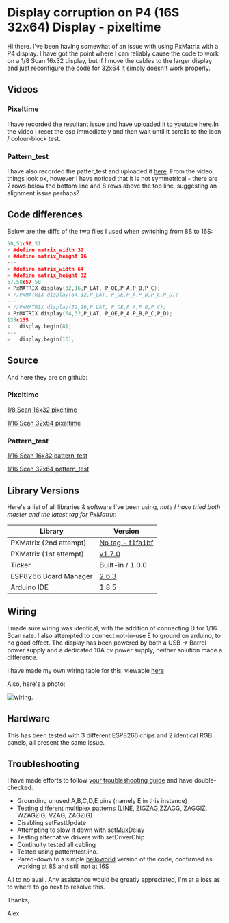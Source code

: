 # Display corruption on P4 (16S 32x64) Display - pixeltime

Hi there. I've been having somewhat of an issue with using PxMatrix with a P4 display. I have got the point where I can reliably cause the code to work on a 1/8 Scan 16x32 display, but if I move the cables to the larger display and just reconfigure the code for 32x64 it simply doesn't work properly.

## Videos

### Pixeltime

I have recorded the resultant issue and have [uploaded it to youtube here](https://www.youtube.com/watch?v=kKVjqLSDeao).In the video I reset the esp immediately and then wait until it scrolls to the icon / colour-block test.

### Pattern_test

I have also recorded the patter_test and uploaded it [here](https://www.youtube.com/watch?v=oXgAmYN9Rmg). From the video, things look ok, however I have noticed that it is not symmetrical - there are 7 rows below the bottom line and 8 rows above the top line, suggesting an alignment issue perhaps?

## Code differences

Below are the diffs of the two files I used when switching from 8S to 16S:

```C++
50,51c50,51
< #define matrix_width 32
< #define matrix_height 16
---
> #define matrix_width 64
> #define matrix_height 32
57,58c57,58
< PxMATRIX display(32,16,P_LAT, P_OE,P_A,P_B,P_C);
< //PxMATRIX display(64,32,P_LAT, P_OE,P_A,P_B,P_C,P_D);
---
> //PxMATRIX display(32,16,P_LAT, P_OE,P_A,P_B,P_C);
> PxMATRIX display(64,32,P_LAT, P_OE,P_A,P_B,P_C,P_D);
135c135
<   display.begin(8);
---
>   display.begin(16);
```

## Source

And here they are on github:

### Pixeltime
[1/8 Scan 16x32 pixeltime](https://github.com/alexberry/trainboard/blob/master/examples/pixeltime-32x64/pixeltime-32x64.ino)

[1/16 Scan 32x64 pixeltime](https://github.com/alexberry/trainboard/blob/master/examples/pixeltime-32x64/pixeltime-32x64.ino)

### Pattern_test
[1/16 Scan 16x32 pattern_test](https://github.com/alexberry/trainboard/blob/master/examples/pattern_test-16x32/pattern_test-16x32.ino)

[1/16 Scan 32x64 pattern_test](https://github.com/alexberry/trainboard/blob/master/examples/pattern_test-32x64/pattern_test-32x64.ino)

## Library Versions

Here's a list of all libraries & software I've been using, _note I have tried both master and the latest tag for PxMatrix_:

Library | Version
--- | ---
PXMatrix (2nd attempt)| [No tag - f1fa1bf](https://github.com/2dom/PxMatrix/commit/f1fa1bfce4ccf04c6a086f48208e602e0d4a01e4)
PXMatrix (1st attempt) | [v1.7.0](https://github.com/2dom/PxMatrix/tree/v1.7.0)
Ticker | Built-in / 1.0.0
ESP8266 Board Manager | [2.6.3](https://github.com/esp8266/Arduino/releases/tag/2.6.3)
Arduino IDE | 1.8.5

## Wiring

I made sure wiring was identical, with the addition of connecting D for 1/16 Scan rate. I also attempted to connect not-in-use E to ground on arduino, to no good effect. The display has been powered by both a USB -> Barrel power supply and a dedicated 10A 5v power supply, neither solution made a difference.

I have made my own wiring table for this, viewable [here](https://github.com/alexberry/trainboard#wiring-guide)

Also, here's a photo:

![wiring](https://github.com/alexberry/trainboard/bugreport/image/wiring.jpg).

## Hardware

This has been tested with 3 different ESP8266 chips and 2 identical RGB panels, all present the same issue.

## Troubleshooting

I have made efforts to follow [your troubleshooting guide](https://github.com/2dom/PxMatrix#troubleshooting) and have double-checked:

* Grounding unused A,B,C,D,E pins (namely E in this instance)
* Testing different multiplex patterns (LINE, ZIGZAG,ZZAGG, ZAGGIZ, WZAGZIG, VZAG, ZAGZIG)
* Disabling setFastUpdate
* Attempting to slow it down with setMuxDelay
* Testing alternative drivers with setDriverChip
* Continuity tested all cabling
* Tested using patterntest.ino.
* Pared-down to a simple [helloworld](https://github.com/alexberry/trainboard/blob/master/examples/helloworld-32x64/helloworld-32x64.ino) version of the code, confirmed as working at 8S and still not at 16S

All to no avail. Any assistance would be greatly appreciated, I'm at a loss as to where to go next to resolve this.

Thanks,

Alex
